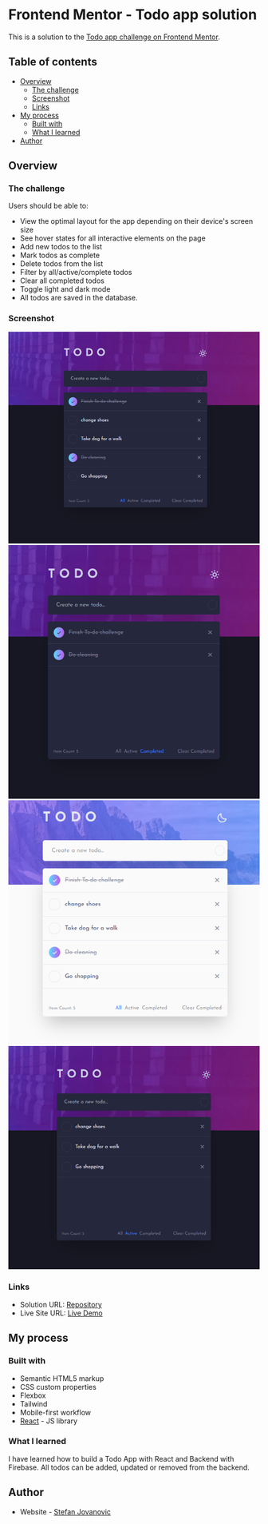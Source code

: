 # Frontend Mentor - Todo app solution

This is a solution to the [Todo app challenge on Frontend Mentor](https://www.frontendmentor.io/challenges/todo-app-Su1_KokOW). 

## Table of contents

- [Overview](#overview)
  - [The challenge](#the-challenge)
  - [Screenshot](#screenshot)
  - [Links](#links)
- [My process](#my-process)
  - [Built with](#built-with)
  - [What I learned](#what-i-learned)
- [Author](#author)

## Overview

### The challenge

Users should be able to:

- View the optimal layout for the app depending on their device's screen size
- See hover states for all interactive elements on the page
- Add new todos to the list
- Mark todos as complete
- Delete todos from the list
- Filter by all/active/complete todos
- Clear all completed todos
- Toggle light and dark mode
- All todos are saved in the database.

### Screenshot

![](./public/screenshots/screenshot1.png)
![](./public/screenshots/screenshot2.png)
![](./public/screenshots/screenshot3.png)
![](./public/screenshots/screenshot4.png)


### Links

- Solution URL: [Repository](https://github.com/04stefke/todo-app-challenge)
- Live Site URL: [Live Demo](https://to-do-challenge-by-stefan.netlify.app)

## My process

### Built with

- Semantic HTML5 markup
- CSS custom properties
- Flexbox
- Tailwind
- Mobile-first workflow
- [React](https://reactjs.org/) - JS library

### What I learned

I have learned how to build a Todo App with React and Backend with Firebase. All todos can be added, updated or removed from the backend.

## Author

- Website - [Stefan Jovanovic](https://stefans-personal-website.netlify.app/)

